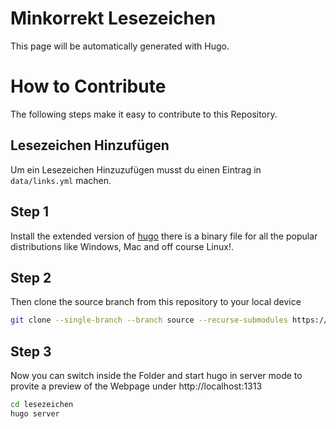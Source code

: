 # Minkorrekt Lesezeichen

This page will be automatically generated with Hugo.

# How to Contribute

The following steps make it easy to contribute to this Repository. 

## Lesezeichen Hinzufügen

Um ein Lesezeichen Hinzuzufügen musst du einen Eintrag in ``data/links.yml`` machen.

## Step 1

Install the extended version of [hugo](https://gohugo.io/getting-started/installing/) there is a binary file for all the popular distributions like Windows, Mac and off course Linux!. 

## Step 2 

Then clone the source branch from this repository to your local device

```bash
git clone --single-branch --branch source --recurse-submodules https://github.com/minkorrekt-fakts/lesezeichen.git
```

## Step 3

Now you can switch inside the Folder and start hugo in server mode to provite a preview of the Webpage under http://localhost:1313

```bash
cd lesezeichen
hugo server
```

